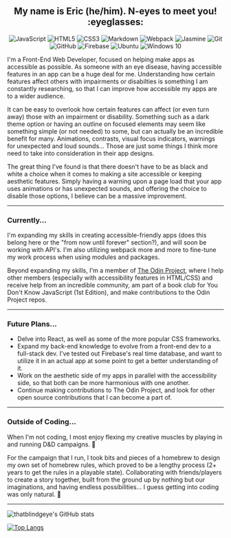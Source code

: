 <h2 align="center">My name is Eric (he/him). N-eyes to meet you! :eyeglasses:</h2>

<p align="center">
<img alt="JavaScript" src="https://img.shields.io/badge/javascript%20-%23323330.svg?&style=for-the-badge&logo=javascript&logoColor=%23F7DF1E"/>
<img alt="HTML5" src="https://img.shields.io/badge/html5%20-%23E34F26.svg?&style=for-the-badge&logo=html5&logoColor=white"/>
<img alt="CSS3" src="https://img.shields.io/badge/css3%20-%231572B6.svg?&style=for-the-badge&logo=css3&logoColor=white"/>
<img alt="Markdown" src="https://img.shields.io/badge/markdown-%23000000.svg?&style=for-the-badge&logo=markdown&logoColor=white"/>
<img alt="Webpack" src="https://img.shields.io/badge/webpack%20-%238DD6F9.svg?&style=for-the-badge&logo=webpack&logoColor=black" />
<img alt="Jasmine" src="https://img.shields.io/badge/jasmine-%238A4182.svg?&style=for-the-badge&logo=jasmine&logoColor=white" />
<img alt="Git" src="https://img.shields.io/badge/git%20-%23F05033.svg?&style=for-the-badge&logo=git&logoColor=white"/>
<img alt="GitHub" src="https://img.shields.io/badge/github%20-%23121011.svg?&style=for-the-badge&logo=github&logoColor=white"/>
<img alt="Firebase" src="https://img.shields.io/badge/firebase%20-%23039BE5.svg?&style=for-the-badge&logo=firebase"/>
<img alt="Ubuntu" src="https://img.shields.io/badge/Ubuntu-E95420?style=for-the-badge&logo=ubuntu&logoColor=white" />
<img alt="Windows 10" src="https://img.shields.io/badge/Windows-0078D6?style=for-the-badge&logo=windows&logoColor=white" />
</p>

I'm a Front-End Web Developer, focused on helping make apps as accessible as possible. As someone with an eye disease, having accessible features in an app can be a huge deal for me. Understanding how certain features affect others with impairments or disabilties is something I am constantly researching, so that I can improve how accessible my apps are to a wider audience.

It can be easy to overlook how certain features can affect (or even turn away) those with an impairment or disability. Something such as a dark theme option or having an outline on focused elements may seem like something simple (or not needed) to some, but can actually be an incredible benefit for many. Animations, contrasts, visual focus indicators, warnings for unexpected and loud sounds... Those are just some things I think more need to take into consideration in their app designs.

The great thing I've found is that there doesn't have to be as black and white a choice when it comes to making a site accessible or keeping aesthetic features. Simply having a warning upon a page load that your app uses animations or has unexpected sounds, and offering the choice to disable those options, I believe can be a massive improvement.
___
### Currently...

I'm expanding my skills in creating accessible-friendly apps (does this belong here or the "from now until forever" section?), and will soon be working with API's. I'm also utilizing webpack more and more to fine-tune my work process when using modules and packages.

Beyond expanding my skills, I'm a member of [The Odin Project](https://www.theodinproject.com/), where I help other members (especially with accessibility features in HTML/CSS) and receive help from an incredible community, am part of a book club for You Don't Know JavaScript (1st Edition), and make contributions to the Odin Project repos.
___
### Future Plans...

- Delve into React, as well as some of the more popular CSS frameworks.
- Expand my back-end knowledge to evolve from a front-end dev to a full-stack dev. I've tested out Firebase's real time database, and want to utilize it in an actual app at some point to get a better understanding of it.
- Work on the aesthetic side of my apps in parallel with the accessibility side, so that both can be more harmonious with one another.
- Continue making contributions to The Odin Project, and look for other open source contributions that I can become a part of.
___
### Outside of Coding...
When I'm not coding, I most enjoy flexing my creative muscles by playing in and running D&D campaigns. :game_die:

For the campaign that I run, I took bits and pieces of a homebrew to design my own set of homebrew rules, which proved to be a lengthy process (2+ years to get the rules in a playable state). Collaborating with friends/players to create a story together, built from the ground up by nothing but our imaginations, and having endless possibilities... I guess getting into coding was only natural. :game_die:
___


![thatblindgeye's GitHub stats](https://github-readme-stats.vercel.app/api?username=thatblindgeye&hide=stars,contribs,issues&show_icons=true)

[![Top Langs](https://github-readme-stats.vercel.app/api/top-langs/?username=thatblindgeye&layout=compact)](https://github.com/thatblindgeye/github-readme-stats)
